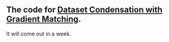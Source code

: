 ## The code for [Dataset Condensation with Gradient Matching](https://arxiv.org/pdf/2006.05929.pdf).
It will come out in a week.
